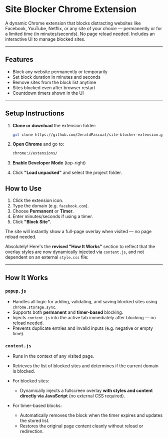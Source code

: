 

#  Site Blocker Chrome Extension

A dynamic Chrome extension that blocks distracting websites like Facebook, YouTube, Netflix, or any site of your choice — permanently or for a limited time (in minutes/seconds). No page reload needed. Includes an interactive UI to manage blocked sites.

---

## Features

-  Block any website permanently or temporarily
-  Set block duration in minutes and seconds
-  Remove sites from the block list anytime
-  Sites blocked even after browser restart
-  Countdown timers shown in the UI
---

##  Setup Instructions

1. **Clone or download** the extension folder:
   ```bash
   git clone https://github.com/JeraldPascual/site-blocker-extension.git


2. **Open Chrome** and go to:

   ```bash
   chrome://extensions/

3. **Enable Developer Mode** (top-right)

4. Click **"Load unpacked"** and select the project folder.

##  How to Use

1. Click the extension icon.
2. Type the domain (e.g. `facebook.com`).
3. Choose **Permanent** or **Timer**.
4. Enter minutes/seconds if using a timer.
5. Click **"Block Site"**.

The site will instantly show a full-page overlay when visited — no page reload needed.

Absolutely! Here's the **revised "How It Works"** section to reflect that the overlay styles are now dynamically injected via `content.js`, and not dependent on an external `style.css` file:

---

## How It Works

### `popup.js`

* Handles all logic for adding, validating, and saving blocked sites using `chrome.storage.sync`.
* Supports both **permanent** and **timer-based** blocking.
* Injects `content.js` into the active tab immediately after blocking — no reload needed.
* Prevents duplicate entries and invalid inputs (e.g. negative or empty time).

### `content.js`

* Runs in the context of any visited page.
* Retrieves the list of blocked sites and determines if the current domain is blocked.
* For blocked sites:

  * Dynamically injects a fullscreen overlay **with styles and content directly via JavaScript** (no external CSS required).

* For timer-based blocks:

  * Automatically removes the block when the timer expires and updates the stored list.
  * Restores the original page content cleanly without reload or redirection.
